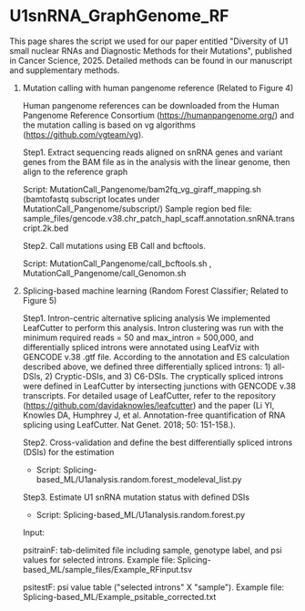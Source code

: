# U1snRNA_GraphGenome_RF

This page shares the script we used for our paper entitled "Diversity of U1 small nuclear RNAs and Diagnostic Methods for their Mutations", published in Cancer Science, 2025. Detailed methods can be found in our manuscript and supplementary methods.

1. Mutation calling with human pangenome reference (Related to Figure 4)

   Human pangenome references can be downloaded from the Human Pangenome Reference Consortium (https://humanpangenome.org/) and the mutation calling is based on vg algorithms (https://github.com/vgteam/vg).

   Step1. Extract sequencing reads aligned on snRNA genes and variant genes from the BAM file as in the analysis with the linear genome, then align to the reference graph

      Script: MutationCall_Pangenome/bam2fq_vg_giraff_mapping.sh (bamtofastq subscript locates under MutationCall_Pangenome/subscript/)
      Sample region bed file: sample_files/gencode.v38.chr_patch_hapl_scaff.annotation.snRNA.transcript.2k.bed

   Step2. Call mutations using EB Call and bcftools.

      Script: MutationCall_Pangenome/call_bcftools.sh , MutationCall_Pangenome/call_Genomon.sh

3. Splicing-based machine learning (Random Forest Classifier; Related to Figure 5)

   Step1. Intron-centric alternative splicing analysis
     We implemented LeafCutter to perform this analysis.
     Intron clustering was run with the minimum required reads = 50 and max_intron = 500,000, and differentially spliced introns were annotated using LeafViz with GENCODE v.38 .gtf file. According to the annotation and ES calculation described above, we defined three differentially spliced introns: 1) all-DSIs, 2) Cryptic-DSIs, and 3) C6-DSIs. The cryptically spliced introns were defined in LeafCutter by intersecting junctions with GENCODE v.38 transcripts.
     For detailed usage of LeafCutter, refer to the repository (https://github.com/davidaknowles/leafcutter) and the paper (Li YI, Knowles DA, Humphrey J, et al. Annotation-free quantification of RNA splicing
using LeafCutter. Nat Genet. 2018; 50: 151-158.).

   Step2. Cross-validation and define the best differentially spliced introns (DSIs) for the estimation 

      - Script: Splicing-based_ML/U1analysis.random.forest_modeleval_list.py
   
   Step3. Estimate U1 snRNA mutation status with defined DSIs

      - Script: Splicing-based_ML/U1analysis.random.forest.py
   
      Input:

      psitrainF: tab-delimited file including sample, genotype label, and psi values for selected introns. Example file: Splicing-based_ML/sample_files/Example_RFinput.tsv

      psitestF: psi value table ("selected introns" X "sample"). Example file: Splicing-based_ML/Example_psitable_corrected.txt
 
      
